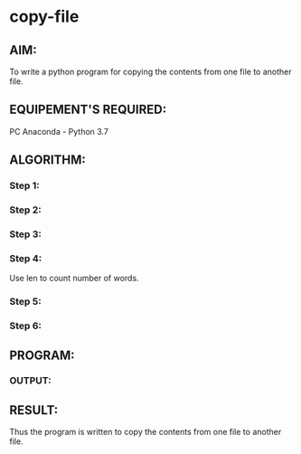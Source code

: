 # copy-file
## AIM:
To write a python program for copying the contents from one file to another file.
## EQUIPEMENT'S REQUIRED: 
PC
Anaconda - Python 3.7
## ALGORITHM: 
### Step 1:


### Step 2: 
 
### Step 3: 

### Step 4:  
Use len to count number of words.

### Step 5: 

### Step 6: 

## PROGRAM:

### OUTPUT:



## RESULT:
Thus the program is written to copy the contents from one file to another file.
